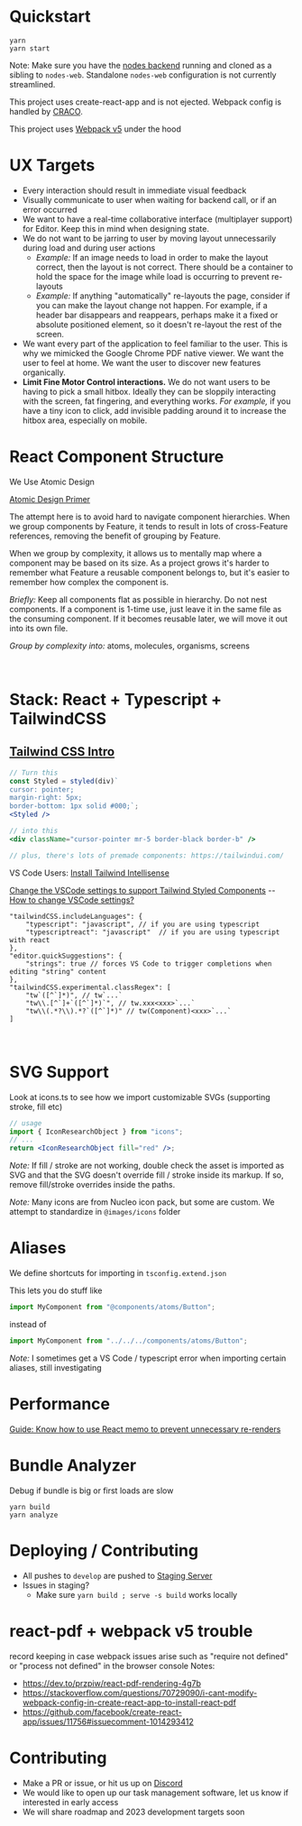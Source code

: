 # Quickstart

```
yarn
yarn start
```

Note: Make sure you have the [nodes backend](https://github.com/desci-labs/nodes) running and cloned as a sibling to `nodes-web`. Standalone `nodes-web` configuration is not currently streamlined.

This project uses create-react-app and is not ejected. Webpack config is handled by [CRACO](https://github.com/gsoft-inc/craco).

This project uses [Webpack v5](https://webpack.js.org/migrate/5/) under the hood

# UX Targets

- Every interaction should result in immediate visual feedback
- Visually communicate to user when waiting for backend call, or if an error occurred
- We want to have a real-time collaborative interface (multiplayer support) for Editor. Keep this in mind when designing state.
- We do not want to be jarring to user by moving layout unnecessarily during load and during user actions
  - _Example:_ If an image needs to load in order to make the layout correct, then the layout is not correct. There should be a container to hold the space for the image while load is occurring to prevent re-layouts
  - _Example:_ If anything "automatically" re-layouts the page, consider if you can make the layout change not happen. For example, if a header bar disappears and reappears, perhaps make it a fixed or absolute positioned element, so it doesn't re-layout the rest of the screen.
- We want every part of the application to feel familiar to the user. This is why we mimicked the Google Chrome PDF native viewer. We want the user to feel at home. We want the user to discover new features organically.
- **Limit Fine Motor Control interactions.** We do not want users to be having to pick a small hitbox. Ideally they can be sloppily interacting with the screen, fat fingering, and everything works. _For example,_ if you have a tiny icon to click, add invisible padding around it to increase the hitbox area, especially on mobile.

# React Component Structure

We Use Atomic Design

[Atomic Design Primer](https://bradfrost.com/blog/post/atomic-web-design/)

The attempt here is to avoid hard to navigate component hierarchies. When we group components by Feature, it tends to result in lots of cross-Feature references, removing the benefit of grouping by Feature.

When we group by complexity, it allows us to mentally map where a component may be based on its size. As a project grows it's harder to remember what Feature a reusable component belongs to, but it's easier to remember how complex the component is.

_Briefly:_ Keep all components flat as possible in hierarchy. Do not nest components. If a component is 1-time use, just leave it in the same file as the consuming component. If it becomes reusable later, we will move it out into its own file.

_Group by complexity into:_ atoms, molecules, organisms, screens

<br>

# Stack: React + Typescript + TailwindCSS

## [Tailwind CSS Intro](https://tailwindcss.com/docs/utility-first)

```jsx
// Turn this
const Styled = styled(div)`
cursor: pointer;
margin-right: 5px;
border-bottom: 1px solid #000;`;
<Styled />

// into this
<div className="cursor-pointer mr-5 border-black border-b" />

// plus, there's lots of premade components: https://tailwindui.com/
```

VS Code Users: [Install Tailwind Intellisense](https://marketplace.visualstudio.com/items?itemName=bradlc.vscode-tailwindcss)

[Change the VSCode settings to support Tailwind Styled Components](https://www.npmjs.com/package/tailwind-styled-components) -- [How to change VSCode settings?](https://code.visualstudio.com/docs/getstarted/settings)

```
"tailwindCSS.includeLanguages": {
    "typescript": "javascript", // if you are using typescript
    "typescriptreact": "javascript"  // if you are using typescript with react
},
"editor.quickSuggestions": {
    "strings": true // forces VS Code to trigger completions when editing "string" content
},
"tailwindCSS.experimental.classRegex": [
    "tw`([^`]*)", // tw`...`
    "tw\\.[^`]+`([^`]*)`", // tw.xxx<xxx>`...`
    "tw\\(.*?\\).*?`([^`]*)" // tw(Component)<xxx>`...`
]
```

<br>

# SVG Support

Look at icons.ts to see how we import customizable SVGs (supporting stroke, fill etc)

```jsx
// usage
import { IconResearchObject } from "icons";
// ...
return <IconResearchObject fill="red" />;
```

_Note:_ If fill / stroke are not working, double check the asset is imported as SVG and that the SVG doesn't override fill / stroke inside its markup. If so, remove fill/stroke overrides inside the paths.

_Note:_ Many icons are from Nucleo icon pack, but some are custom. We attempt to standardize in `@images/icons` folder

# Aliases

We define shortcuts for importing in `tsconfig.extend.json`

This lets you do stuff like

```jsx
import MyComponent from "@components/atoms/Button";
```

instead of

```jsx
import MyComponent from "../../../components/atoms/Button";
```

_Note:_ I sometimes get a VS Code / typescript error when importing certain aliases, still investigating

# Performance

[Guide: Know how to use React memo to prevent unnecessary re-renders](https://dmitripavlutin.com/use-react-memo-wisely/)

# Bundle Analyzer

Debug if bundle is big or first loads are slow

```
yarn build
yarn analyze
```

# Deploying / Contributing

- All pushes to `develop` are pushed to [Staging Server](https://nodes-dev.desci.com/)
- Issues in staging?
  - Make sure `yarn build ; serve -s build` works locally

# react-pdf + webpack v5 trouble

record keeping in case webpack issues arise such as "require not defined" or "process not defined" in the browser console
Notes:

- https://dev.to/przpiw/react-pdf-rendering-4g7b
- https://stackoverflow.com/questions/70729090/i-cant-modify-webpack-config-in-create-react-app-to-install-react-pdf
- https://github.com/facebook/create-react-app/issues/11756#issuecomment-1014293412

# Contributing

- Make a PR or issue, or hit us up on [Discord](https://discord.gg/BeJ4dxXdaJ)
- We would like to open up our task management software, let us know if interested in early access
- We will share roadmap and 2023 development targets soon
